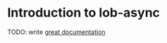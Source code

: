 # Introduction to lob-async

TODO: write [great documentation](http://jacobian.org/writing/what-to-write/)
